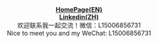 
<div align="center"><b><a href="https://attack204.com/">HomePage(EN)</a></b></div>

<div align="center"><b><a href="https://www.linkedin.com/in/gaoji-liu-246b8b231/">Linkedin(ZH)</a></b></div>

<div align="center">欢迎联系我一起交流！微信：L15006856731</div>

<div align="center">Nice to meet you and my WeChat: L15006856731</div>



